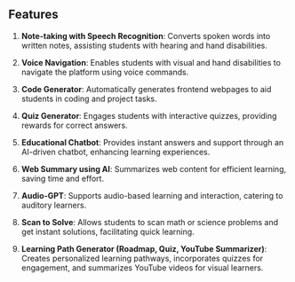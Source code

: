 ## Features

1. **Note-taking with Speech Recognition**: Converts spoken words into written notes, assisting students with hearing and hand disabilities.
  
2. **Voice Navigation**: Enables students with visual and hand disabilities to navigate the platform using voice commands.

3. **Code Generator**: Automatically generates frontend webpages to aid students in coding and project tasks.

4. **Quiz Generator**: Engages students with interactive quizzes, providing rewards for correct answers.

5. **Educational Chatbot**: Provides instant answers and support through an AI-driven chatbot, enhancing learning experiences.

6. **Web Summary using AI**: Summarizes web content for efficient learning, saving time and effort.

7. **Audio-GPT**: Supports audio-based learning and interaction, catering to auditory learners.

8. **Scan to Solve**: Allows students to scan math or science problems and get instant solutions, facilitating quick learning.

9. **Learning Path Generator (Roadmap, Quiz, YouTube Summarizer)**: Creates personalized learning pathways, incorporates quizzes for engagement, and summarizes YouTube videos for visual learners.
